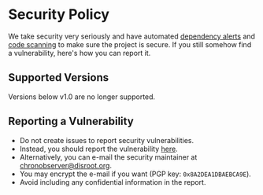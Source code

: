 # Security Policy

We take security very seriously <!-- unlike MangaDex --> and have automated
[dependency alerts][] and [code scanning][] to make sure the project is secure.
If you still somehow find a vulnerability, here's how you can report it.

[dependency alerts]: https://github.com/mangadventure/MangAdventure/security/dependabot
[code scanning]: https://github.com/mangadventure/MangAdventure/security/code-scanning

## Supported Versions

Versions below v1.0 are no longer supported.

## Reporting a Vulnerability

* Do not create issues to report security vulnerabilities.
* Instead, you should report the vulnerability [here][report].
* Alternatively, you can e-mail the security maintainer at [chronobserver@disroot.org](mailto:chronobserver@disroot.org).
* You may encrypt the e-mail if you want (PGP key: `0x8A2DEA1DBAEBCA9E`).
* Avoid including any confidential information in the report.

[report]: https://github.com/mangadventure/MangAdventure/security/advisories/new

<!-- vim:set wrap brk=\ !*-+;,? lbr: -->

